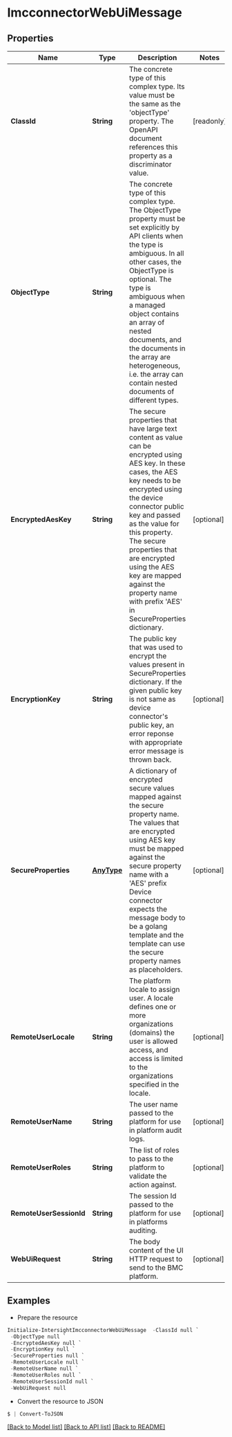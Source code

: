 # ImcconnectorWebUiMessage
## Properties

Name | Type | Description | Notes
------------ | ------------- | ------------- | -------------
**ClassId** | **String** | The concrete type of this complex type. Its value must be the same as the &#39;objectType&#39; property. The OpenAPI document references this property as a discriminator value. | [readonly] 
**ObjectType** | **String** | The concrete type of this complex type. The ObjectType property must be set explicitly by API clients when the type is ambiguous. In all other cases, the  ObjectType is optional.  The type is ambiguous when a managed object contains an array of nested documents, and the documents in the array are heterogeneous, i.e. the array can contain nested documents of different types. | 
**EncryptedAesKey** | **String** | The secure properties that have large text content as value can be encrypted using AES key. In these cases, the AES key needs to be encrypted using the device connector public key and passed as the value for this property. The secure properties that are encrypted using the AES key are mapped against the property name with prefix &#39;AES&#39; in SecureProperties dictionary. | [optional] 
**EncryptionKey** | **String** | The public key that was used to encrypt the values present in SecureProperties dictionary. If the given public key is not same as device connector&#39;s public key, an error reponse with appropriate error message is thrown back. | [optional] 
**SecureProperties** | [**AnyType**](.md) | A dictionary of encrypted secure values mapped against the secure property name. The values that are encrypted using AES key must be mapped against the secure property name with a &#39;AES&#39; prefix Device connector expects the message body to be a golang template and the template can use the secure property names as placeholders. | [optional] 
**RemoteUserLocale** | **String** | The platform locale to assign user. A locale defines one or more organizations (domains) the user is allowed access, and access is limited to the organizations specified in the locale. | [optional] 
**RemoteUserName** | **String** | The user name passed to the platform for use in platform audit logs. | [optional] 
**RemoteUserRoles** | **String** | The list of roles to pass to the platform to validate the action against. | [optional] 
**RemoteUserSessionId** | **String** | The session Id passed to the platform for use in platforms auditing. | [optional] 
**WebUiRequest** | **String** | The body content of the UI HTTP request to send to the BMC platform. | [optional] 

## Examples

- Prepare the resource
```powershell
Initialize-IntersightImcconnectorWebUiMessage  -ClassId null `
 -ObjectType null `
 -EncryptedAesKey null `
 -EncryptionKey null `
 -SecureProperties null `
 -RemoteUserLocale null `
 -RemoteUserName null `
 -RemoteUserRoles null `
 -RemoteUserSessionId null `
 -WebUiRequest null
```

- Convert the resource to JSON
```powershell
$ | Convert-ToJSON
```

[[Back to Model list]](../README.md#documentation-for-models) [[Back to API list]](../README.md#documentation-for-api-endpoints) [[Back to README]](../README.md)


